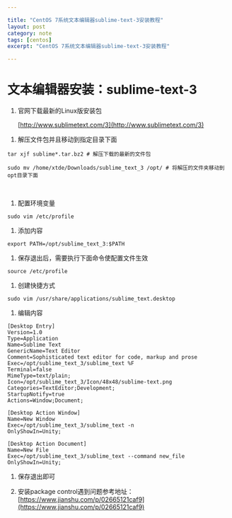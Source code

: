 ```yaml
---

title: "CentOS 7系统文本编辑器sublime-text-3安装教程"
layout: post
category: note
tags: [centos]
excerpt: "CentOS 7系统文本编辑器sublime-text-3安装教程"

---
```


# 文本编辑器安装：sublime-text-3

1. 官网下载最新的Linux版安装包

      [http://www.sublimetext.com/3](http://www.sublimetext.com/3)

1. 解压文件包并且移动到指定目录下面

```shell
tar xjf sublime*.tar.bz2 # 解压下载的最新的文件包

sudo mv /home/xtde/Downloads/sublime_text_3 /opt/ # 将解压的文件夹移动到opt目录下面
```
 
1. 配置环境变量

```shell
sudo vim /etc/profile
```

1. 添加内容

```shell
export PATH=/opt/sublime_text_3:$PATH
```

1. 保存退出后，需要执行下面命令使配置文件生效

```shell
source /etc/profile
```

1. 创建快捷方式

```shell
sudo vim /usr/share/applications/sublime_text.desktop
```

1. 编辑内容

```shell
[Desktop Entry]
Version=1.0
Type=Application
Name=Sublime Text
GenericName=Text Editor
Comment=Sophisticated text editor for code, markup and prose
Exec=/opt/sublime_text_3/sublime_text %F
Terminal=false
MimeType=text/plain;
Icon=/opt/sublime_text_3/Icon/48x48/sublime-text.png
Categories=TextEditor;Development;
StartupNotify=true
Actions=Window;Document;

[Desktop Action Window]
Name=New Window
Exec=/opt/sublime_text_3/sublime_text -n
OnlyShowIn=Unity;

[Desktop Action Document]
Name=New File
Exec=/opt/sublime_text_3/sublime_text --command new_file
OnlyShowIn=Unity;

```

1. 保存退出即可

1. 安装package control遇到问题参考地址：[https://www.jianshu.com/p/02665121caf9](https://www.jianshu.com/p/02665121caf9)
